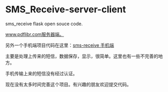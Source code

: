 # SMS_Receive-server-client

sms_receive flask open souce code.

www.pdflibr.com服务器端。

另外一个手机端项目代码在这里：[sms-receive 手机端](https://github.com/sycct/sms-receive-phone-client)

主要是处理上传来的短信，数据保存，显示，很简单。这里也有一些不完善的地方。

手机传输上来的短信没有经过认证。

现在没有太多时间完善这个项目。有兴趣的朋友欢迎提交代码。
